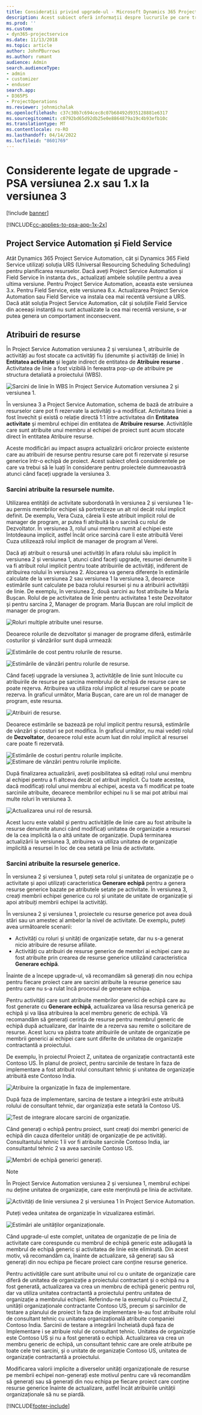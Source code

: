 ```yaml
---
title: Considerații privind upgrade-ul - Microsoft Dynamics 365 Project Service Automation versiunea 2.x or 1.x la versiunea 3
description: Acest subiect oferă informații despre lucrurile pe care trebuie să le luați în calcul atunci când faceți upgrade de la Project Service Automation versiunea 2. x sau 1. x la versiunea 3.
ms.prod: ''
ms.custom:
- dyn365-projectservice
ms.date: 11/13/2018
ms.topic: article
author: JohnPBurrows
ms.author: rumant
audience: Admin
search.audienceType:
- admin
- customizer
- enduser
search.app:
- D365PS
- ProjectOperations
ms.reviewer: johnmichalak
ms.openlocfilehash: c37c30b7c694cec8c07b68492d935128881e6317
ms.sourcegitcommit: c0792bd65d92db25e0e8864879a19c4b93efb10c
ms.translationtype: MT
ms.contentlocale: ro-RO
ms.lasthandoff: 04/14/2022
ms.locfileid: "8601769"
---
```

# <a name="upgrade-considerations---psa-version-2x-or-1x-to-version-3"></a>Considerente legate de upgrade - PSA versiunea 2.x sau 1.x la versiunea 3

[!include [banner](../includes/psa-now-project-operations.md)]

[!INCLUDE[cc-applies-to-psa-app-1x-2x](../includes/cc-applies-to-psa-app-1x-2x.md)]

## <a name="project-service-automation-and-field-service"></a>Project Service Automation și Field Service
Atât Dynamics 365 Project Service Automation, cât și Dynamics 365 Field Service utilizați soluția URS (Universal Resourcing Scheduling Scheduling) pentru planificarea resurselor. Dacă aveți Project Service Automation și Field Service în instanța dvs., actualizați ambele soluțiile pentru a avea ultima versiune. Pentru Project Service Automation, aceasta este versiunea 3.x. Pentru Field Service, este versiunea 8.x. Actualizarea Project Service Automation sau Field Service va instala cea mai recentă versiune a URS. Dacă atât soluția Project Service Automation, cât și soluțiile Field Service din aceeași instanță nu sunt actualizate la cea mai recentă versiune, s-ar putea genera un comportament inconsecvent.

## <a name="resource-assignments"></a>Atribuiri de resurse
În Project Service Automation versiunea 2 și versiunea 1, atribuirile de activități au fost stocate ca activități fiu (denumite și activități de linie) în **Entitatea activitate** și legate indirect de entitatea de **Atribuire resurse** . Activitatea de linie a fost vizibilă în fereastra pop-up de atribuire pe structura detaliată a proiectului (WBS).

![Sarcini de linie în WBS în Project Service Automation versiunea 2 și versiunea 1.](media/upgrade-line-task-01.png)

În versiunea 3 a Project Service Automation, schema de bază de atribuire a resurselor care pot fi rezervate la activități s-a modificat. Activitatea liniei a fost învechit și există o relație directă 1:1 între activitatea din **Entitatea activitate** și membrul echipei din entitatea de **Atribuire resurse**. Activitățile care sunt atribuite unui membru al echipei de proiect sunt acum stocate direct în entitatea Atribuire resurse.  

Aceste modificări au impact asupra actualizării oricăror proiecte existente care au atribuiri de resurse pentru resurse care pot fi rezervate și resurse generice într-o echipă de proiect. Acest subiect oferă considerentele pe care va trebui să le luați în considerare pentru proiectele dumneavoastră atunci când faceți upgrade la versiunea 3. 

### <a name="tasks-assigned-to-named-resources"></a>Sarcini atribuite la resursele numite.
Utilizarea entității de activitate subordonată în versiunea 2 și versiunea 1 le-au permis membrilor echipei să portretizeze un alt rol decât rolul implicit definit. De exemplu, Vera Cuza, căreia îi este atribuit implicit rolul de manager de program, ar putea fi atribuită la o sarcină cu rolul de Dezvoltator. În versiunea 3, rolul unui membru numit al echipei este întotdeauna implicit, astfel încât orice sarcină care îi este atribuită Verei Cuza utilizează rolul implicit de manager de program al Verei.

Dacă ați atribuit o resursă unei activități în afara rolului său implicit în versiunea 2 și versiunea 1, atunci când faceți upgrade, resursei denumite îi va fi atribuit rolul implicit pentru toate atribuirile de activități, indiferent de atribuirea rolului în versiunea 2. Alocarea va genera diferențe în estimările calculate de la versiunea 2 sau versiunea 1 la versiunea 3, deoarece estimările sunt calculate pe baza rolului resursei și nu a atribuirii activității de linie. De exemplu, în versiunea 2, două sarcini au fost atribuite la Maria Bușcan. Rolul de pe activitatea de linie pentru activitatea 1 este Dezvoltator și pentru sarcina 2, Manager de program. Maria Bușcan are rolul implicit de manager de program.

![Roluri multiple atribuite unei resurse.](media/upgrade-multiple-roles-02.png)

Deoarece rolurile de dezvoltator și manager de programe diferă, estimările costurilor și vânzărilor sunt după urmează:

![Estimările de cost pentru rolurile de resurse.](media/upggrade-cost-estimates-03.png)

![Estimările de vânzări pentru rolurile de resurse.](media/upgrade-sales-estimates-04.png)

Când faceți upgrade la versiunea 3, activitățile de linie sunt înlocuite cu atribuirile de resurse pe sarcina membrului de echipă de resurse care se poate rezerva. Atribuirea va utiliza rolul implicit al resursei care se poate rezerva. În graficul următor, Maria Bușcan, care are un rol de manager de program, este resursa.

![Atribuiri de resurse.](media/resource-assignment-v2-05.png)

Deoarece estimările se bazează pe rolul implicit pentru resursă, estimările de vânzări și costuri se pot modifica. În graficul următor, nu mai vedeți rolul de **Dezvoltator**, deoarece rolul este acum luat din rolul implicit al resursei care poate fi rezervată.

![Estimările de costuri pentru rolurile implicite.](media/resource-assignment-cost-estimate-06.png)
![Estimare de vânzări pentru rolurile implicite.](media/resource-assignment-sales-estimate-07.png)

După finalizarea actualizării, aveți posibilitatea să editați rolul unui membru al echipei pentru a fi altceva decât cel atribuit implicit. Cu toate acestea, dacă modificați rolul unui membru al echipei, acesta va fi modificat pe toate sarcinile atribuite, deoarece membrilor echipei nu li se mai pot atribui mai multe roluri în versiunea 3.

![Actualizarea unui rol de resursă.](media/resource-role-assignment-08.png)

Acest lucru este valabil și pentru activitățile de linie care au fost atribuite la resurse denumite atunci când modificați unitatea de organizație a resursei de la cea implicită la o altă unitate de organizație. După terminarea actualizării la versiunea 3, atribuirea va utiliza unitatea de organizație implicită a resursei în loc de cea setată pe linia de activitate.

### <a name="tasks-assigned-to-generic-resources"></a>Sarcini atribuite la resursele generice.
În versiunea 2 și versiunea 1, puteți seta rolul și unitatea de organizație pe o activitate și apoi utilizați caracteristica **Generare echipă** pentru a genera resurse generice bazate pe atributele setate pe activitate. În versiunea 3, creați membrii echipei generice cu rol și unitate de unitate de organizație și apoi atribuiți membrii echipei la activități.

În versiunea 2 și versiunea 1, proiectele cu resurse generice pot avea două stări sau un amestec al ambelor la nivel de activitate. De exemplu, puteți avea următoarele scenarii:

- Activități cu roluri și unități de organizație setate, dar nu s-a generat nicio atribuire de resurse afiliate.
- Activități cu atribuiri de resurse generice de membri ai echipei care au fost atribuite prin crearea de resurse generice utilizând caracteristica **Generare echipă**.

Înainte de a începe upgrade-ul, vă recomandăm să generați din nou echipa pentru fiecare proiect care are sarcini atribuite la resurse generice sau pentru care nu s-a rulat încă procesul de generare echipa.

Pentru activități care sunt atribuite membrilor generici de echipă care au fost generate cu **Generare echipă**, actualizarea va lăsa resursa generică pe echipă și va lăsa atribuirea la acel membru generic de echipă. Vă recomandăm să generați cerința de resurse pentru membrul generic de echipă după actualizare, dar înainte de a rezerva sau remite o solicitare de resurse. Acest lucru va păstra toate atribuirile de unitate de organizație pe membrii generici ai echipei care sunt diferite de unitatea de organizație contractantă a proiectului.

De exemplu, în proiectul Proiect Z, unitatea de organizație contractantă este Contoso US. În planul de proiect, pentru sarcinile de testare în faza de implementare a fost atribuit rolul consultant tehnic și unitatea de organizație atribuită este Contoso India.

![Atribuire la organizație în faza de implementare.](media/org-unit-assignment-09.png)

După faza de implementare, sarcina de testare a integrării este atribuită rolului de consultant tehnic, dar organizația este setată la Contoso US.  

![Test de integrare alocare sarcini de organizație.](media/org-unit-generate-team-10.png)

Când generați o echipă pentru proiect, sunt creați doi membri generici de echipă din cauza diferitelor unități de organizație de pe activități. Consultantului tehnic 1 îi vor fi atribuite sarcinile Contoso India, iar consultantul tehnic 2 va avea sarcinile Contoso US.  

![Membri de echipă generici generați.](media/org-unit-assignments-multiple-resources-11.png)

> [!NOTE]
> În Project Service Automation versiunea 2 și versiunea 1, membrul echipei nu deține unitatea de organizație, care este menținută pe linia de activitate.

![Activități de linie versiunea 2 și versiunea 1 în Project Service Automation.](media/line-tasks-12.png)

Puteți vedea unitatea de organizație în vizualizarea estimări. 

![Estimări ale unităților organizaționale.](media/org-unit-estimates-view-13.png)
 
Când upgrade-ul este complet, unitatea de organizație de pe linia de activitate care corespunde cu membrul de echipă generic este adăugată la membrul de echipă generic și activitatea de linie este eliminată. Din acest motiv, vă recomandăm ca, înainte de actualizare, să generați sau să generați din nou echipa pe fiecare proiect care conține resurse generice.

Pentru activitățile care sunt atribuite unui rol cu o unitate de organizație care diferă de unitatea de organizație a proiectului contractant și o echipă nu a fost generată, actualizarea va crea un membru de echipă generic pentru rol, dar va utiliza unitatea contractantă a proiectului pentru unitatea de organizație a membrului echipei. Referindu-ne la exemplul cu Proiectul Z, unității organizaționale contractante Contoso US, precum și sarcinilor de testare a planului de proiect în faza de implementare le-au fost atribuite rolul de consultant tehnic cu unitatea organizațională atribuite companiei Contoso India. Sarcinii de testare a integrării încheiată după faza de Implementare i se atribuie rolul de consultant tehnic. Unitatea de organizație este Contoso US și nu a fost generată o echipă. Actualizarea va crea un membru generic de echipă, un consultant tehnic care are orele atribuite pe toate cele trei sarcini, și o unitate de organizație Contoso US, unitatea de organizație contractantă a proiectului.   
 
Modificarea valorii implicite a diverselor unități organizaționale de resurse pe membrii echipei non-generați este motivul pentru care vă recomandăm să generați sau să generați din nou echipa pe fiecare proiect care conține resurse generice înainte de actualizare, astfel încât atribuirile unității organizaționale să nu se piardă.



[!INCLUDE[footer-include](../includes/footer-banner.md)]
